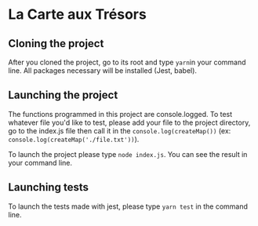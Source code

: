 # La Carte aux Trésors

## Cloning the project

After you cloned the project, go to its root and type `yarn`in your command line. All packages necessary will be installed (Jest, babel).

## Launching the project

The functions programmed in this project are console.logged. To test whatever file you'd like to test, please add your file to the project directory, go to the index.js file then call it in the `console.log(createMap())` (ex: `console.log(createMap('./file.txt'))`). 

To launch the project please type `node index.js`. You can see the result in your command line. 
## Launching tests

To launch the tests made with jest, please type `yarn test` in the command line. 